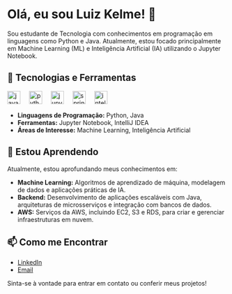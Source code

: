 # Olá, eu sou Luiz Kelme! 👋

Sou estudante de Tecnologia com conhecimentos em programação em linguagens como Python e Java. Atualmente, estou focado principalmente em Machine Learning (ML) e Inteligência Artificial (IA) utilizando o Jupyter Notebook.

## 🚀 Tecnologias e Ferramentas

<div align="left">
  <img src="https://cdn.jsdelivr.net/gh/devicons/devicon/icons/java/java-original.svg" height="30" alt="java logo" />
  <img width="12" />
  <img src="https://cdn.jsdelivr.net/gh/devicons/devicon/icons/python/python-original.svg" height="30" alt="python logo" />
  <img width="12" />
  <img src="https://cdn.jsdelivr.net/gh/devicons/devicon/icons/jupyter/jupyter-original.svg" height="30" alt="jupyter logo" />
  <img width="12" />
  <img src="https://cdn.jsdelivr.net/gh/devicons/devicon/icons/spring/spring-original.svg" height="30" alt="spring logo" />
  <img width="12" />
  <img src="https://cdn.jsdelivr.net/gh/devicons/devicon/icons/intellij/intellij-original.svg" height="30" alt="intellij logo" />
</div>

- **Linguagens de Programação:** Python, Java
- **Ferramentas:** Jupyter Notebook, IntelliJ IDEA
- **Áreas de Interesse:** Machine Learning, Inteligência Artificial

## 🌱 Estou Aprendendo

Atualmente, estou aprofundando meus conhecimentos em:

- **Machine Learning:** Algoritmos de aprendizado de máquina, modelagem de dados e aplicações práticas de IA.
- **Backend:** Desenvolvimento de aplicações escaláveis com Java, arquiteturas de microsserviços e integração com bancos de dados.
- **AWS:** Serviços da AWS, incluindo EC2, S3 e RDS, para criar e gerenciar infraestruturas em nuvem.

## 📫 Como me Encontrar

- [LinkedIn](linkedin.com/in/luiz-kelme-6a388b224/)
- [Email](kelme726@gmail.com)

Sinta-se à vontade para entrar em contato ou conferir meus projetos!
